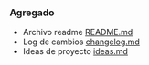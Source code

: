 

### Agregado

- Archivo readme  [README.md](../README.md)
- Log de cambios [changelog.md](changelog.md)
- Ideas de proyecto [ideas.md](ideas.md)
